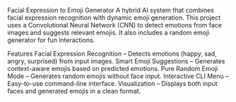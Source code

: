 Facial Expression to Emoji Generator
A hybrid AI system that combines facial expression recognition with dynamic emoji generation. This project uses a Convolutional Neural Network (CNN) to detect emotions from face images and suggests relevant emojis. It also includes a random emoji generator for fun interactions.

Features
Facial Expression Recognition – Detects emotions (happy, sad, angry, surprised) from input images.
Smart Emoji Suggestions – Generates context-aware emojis based on predicted emotions.
 Pure Random Emoji Mode – Generates random emojis without face input.
 Interactive CLI Menu – Easy-to-use command-line interface.
Visualization – Displays both input faces and generated emojis in a clean format.
